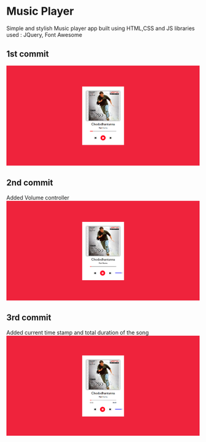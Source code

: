 # Music Player

Simple and stylish Music player app built using HTML,CSS and JS
libraries used : JQuery, Font Awesome

## 1st commit
![image](image.png)


## 2nd commit
Added Volume controller
![alt text](image-1.png)

## 3rd commit
Added current time stamp and total duration of the song
![alt text](image-2.png)